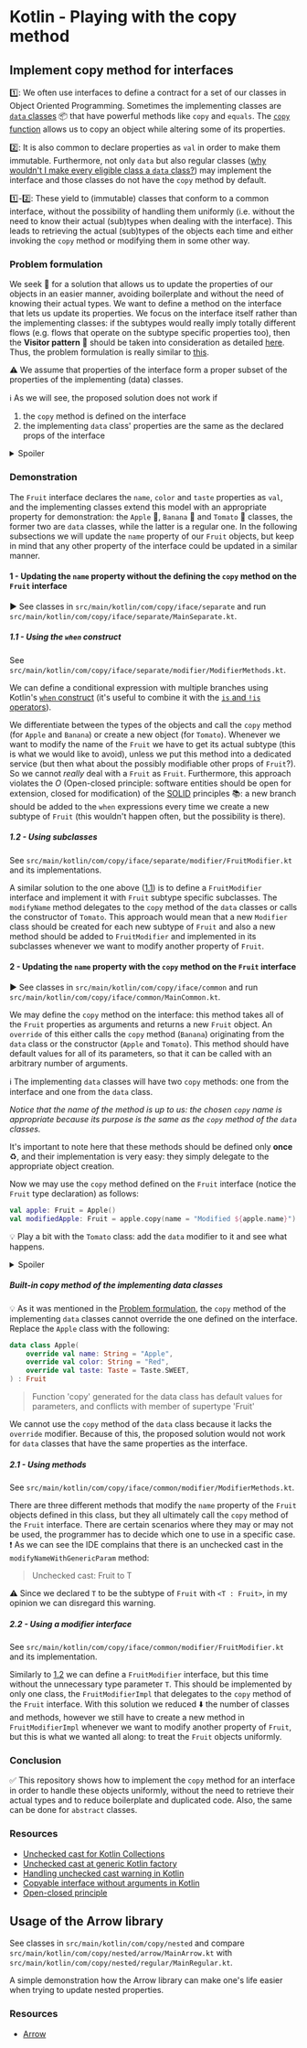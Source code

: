 # Kotlin - Playing with the copy method

## Implement copy method for interfaces
:one:: We often use interfaces to define a contract for a set of our classes in Object Oriented Programming. Sometimes the implementing classes are 
[`data` classes](https://kotlinlang.org/docs/data-classes.html) :package: that have powerful methods like `copy` and `equals`.
The [`copy` function](https://kotlinlang.org/docs/data-classes.html#copying) allows us to copy an object while altering some of its properties. 

:two:: It is also common to declare properties as `val` in order to make them immutable. Furthermore, not only `data` but also regular classes 
([why wouldn't I make every eligible class a `data` class?](https://stackoverflow.com/questions/39650646/why-wouldnt-i-make-every-eligable-kotlin-class-a-data-class)) 
may implement the interface and those classes do not have the `copy` method by default.

:one:-:two:: These yield to (immutable) classes that conform to a common interface, without the possibility
of handling them uniformly (i.e. without the need to know their actual (sub)types when dealing with the interface).
This leads to retrieving the actual (sub)types of the objects each time and either 
invoking the `copy` method or modifying them in some other way. 

### Problem formulation
We seek :eyes: for a solution that allows us to update the properties of our objects in an easier manner, 
avoiding boilerplate and without the need of knowing their actual types.
We want to define a method on the interface that lets us update its properties.
We focus on the interface itself rather than the implementing classes: if the subtypes would really imply totally different flows 
(e.g. flows that operate on the subtype specific properties too), then the 
**Visitor pattern** :cowboy_hat_face: should be taken into consideration as detailed [here](https://medium.com/javarevisited/java-write-code-thats-mode-readable-scalable-and-maintainable-6bbfd000809e). 
Thus, the problem formulation is really similar to [this](https://stackoverflow.com/questions/77647393/abstract-over-the-copy-function-from-a-data-class).

:warning: We assume that properties of the interface form a proper subset of the properties of the implementing (data) classes.

:information_source: As we will see, the proposed solution does not work if
1. the `copy` method is defined on the interface
2. the implementing `data` class' properties are the same as the declared props of the interface
<details>
  <summary>Spoiler</summary>

:exclamation: Even though the `data` class defines a `copy` method, we cannot mark it as an `override` of the one defined on the interface:
> Function 'copy' generated for the data class has default values for parameters, and conflicts with member of supertype 'Fruit'
</details>

### Demonstration
The `Fruit` interface declares the `name`, `color` and `taste` properties as `val`, and the implementing classes
extend this model with an appropriate property for demonstration: the `Apple` :apple:, `Banana` :banana: and `Tomato` :tomato: classes, 
the former two are `data` classes, while the latter is a regular one.
In the following subsections we will update the `name` property of our `Fruit` objects, but keep in mind that any other property of 
the interface could be updated in a similar manner.

#### 1 - Updating the `name` property without the defining the `copy` method on the `Fruit` interface
:arrow_forward: See classes in `src/main/kotlin/com/copy/iface/separate` and run `src/main/kotlin/com/copy/iface/separate/MainSeparate.kt`.

##### 1.1 - Using the `when` construct
See `src/main/kotlin/com/copy/iface/separate/modifier/ModifierMethods.kt`.

We can define a conditional expression with multiple branches using Kotlin's 
[`when` construct](https://kotlinlang.org/docs/control-flow.html#when-expression) (it's useful to combine it with the [`is` and `!is` operators](https://kotlinlang.org/docs/typecasts.html#is-and-is-operators)).

We differentiate between the types of the objects and call the `copy` method (for `Apple` and `Banana`) or
create a new object (for `Tomato`). Whenever we want to modify the name of the `Fruit` we have to get its actual subtype
(this is what we would like to avoid), unless
we put this method into a dedicated service (but then what about the possibly modifiable other props of `Fruit`?).
So we cannot _really_ deal with a `Fruit` as `Fruit`.
Furthermore, this approach violates the _O_ (Open-closed principle: software entities should be open for extension, closed for modification) of the 
[SOLID](https://en.wikipedia.org/wiki/SOLID) principles :books:: a new branch should be added to the
`when` expressions every time we create a new subtype of `Fruit` (this wouldn't happen often, but the possibility is there).

##### 1.2 - Using subclasses
See `src/main/kotlin/com/copy/iface/separate/modifier/FruitModifier.kt` and its implementations.

A similar solution to the one above ([1.1](#11---using-the-when-construct)) is to define a `FruitModifier` 
interface and implement it with `Fruit` subtype specific subclasses.
The `modifyName` method delegates to the `copy` method of the `data` classes or calls the constructor of `Tomato`.
This approach would mean that a new `Modifier` class should be created for each new subtype of `Fruit` 
and also a new method should be added to `FruitModifier` and implemented in its subclasses whenever we want to modify another property of `Fruit`.

#### 2 - Updating the `name` property with the `copy` method on the `Fruit` interface
:arrow_forward: See classes in `src/main/kotlin/com/copy/iface/common` and run `src/main/kotlin/com/copy/iface/common/MainCommon.kt`.

We may define the `copy` method on the interface: this method takes all of the `Fruit` properties as arguments and returns a new `Fruit` object.
An `override` of this either calls the `copy` method (`Banana`) originating from the `data` class or the constructor (`Apple` and `Tomato`).
This method should have default values for all of its parameters, so that it can be called with an arbitrary number of arguments.

:information_source: The implementing `data` classes will have two `copy` methods: one from the interface and one from the `data` class.

_Notice that the name of the method is up to us: the chosen `copy` name is appropriate because its purpose is the same as the `copy` method of the `data` classes._

It's important to note here that these methods should be defined only **once** :recycle:, and their implementation is very easy:
they simply delegate to the appropriate object creation.

Now we may use the `copy` method defined on the `Fruit` interface (notice the `Fruit` type declaration) as follows:
```kotlin
val apple: Fruit = Apple()
val modifiedApple: Fruit = apple.copy(name = "Modified ${apple.name}")
```

:bulb: Play a bit with the `Tomato` class: add the `data` modifier to it and see what happens.
<details>
  <summary>Spoiler</summary>
  
  :exclamation: The IDE complains about the `copy` method that takes all primary constructor arguments as parameters:
  > Conflicting overloads: public final fun copy(name: String = ..., color: String = ..., taste: Taste = ..., didIKnowThatItsAFruit: Boolean = ...): 
  > Tomato defined in com.copy.iface.common.fruit.Tomato
</details>

##### Built-in copy method of the implementing data classes
:bulb: As it was mentioned in the [Problem formulation](#problem-formulation), the `copy` method of the implementing `data` classes cannot 
override the one defined on the interface. Replace the `Apple` class with the following:
```kotlin
data class Apple(
    override val name: String = "Apple",
    override val color: String = "Red",
    override val taste: Taste = Taste.SWEET,
) : Fruit
```
> Function 'copy' generated for the data class has default values for parameters, and conflicts with member of supertype 'Fruit'

We cannot use the `copy` method of the `data` class because it lacks the `override` modifier. Because of this, the proposed solution
would not work for `data` classes that have the same properties as the interface. 

##### 2.1 - Using methods
See `src/main/kotlin/com/copy/iface/common/modifier/ModifierMethods.kt`.

There are three different methods that modify the `name` property of the `Fruit` objects defined in this class,
but they all ultimately call the `copy` method of the `Fruit` interface. There are certain scenarios where
they may or may not be used, the programmer has to decide which one to use in a specific case.
:exclamation: As we can see the IDE complains that there is an unchecked cast in the `modifyNameWithGenericParam` method:
> Unchecked cast: Fruit to T

:warning: Since we declared `T` to be the subtype of `Fruit` with `<T : Fruit>`, in my opinion we can disregard this warning.

##### 2.2 - Using a modifier interface
See `src/main/kotlin/com/copy/iface/common/modifier/FruitModifier.kt` and its implementation.

Similarly to [1.2](#12---using-subclasses) we can define a `FruitModifier` interface, but this time without the unnecessary 
type parameter `T`. This should be implemented by only one class, the `FruitModifierImpl` that delegates to the `copy` method of the `Fruit` interface.
With this solution we reduced :arrow_down: the number of classes and methods, however we still have to create a new method in 
`FruitModifierImpl` whenever we want to modify another property of `Fruit`, but this is what we wanted all along:
to treat the `Fruit` objects uniformly.

### Conclusion
:white_check_mark: This repository shows how to implement the `copy` method for an interface in order to handle these objects uniformly,
without the need to retrieve their actual types and to reduce boilerplate and duplicated code. Also, the same can be done
for `abstract` classes.

### Resources
- [Unchecked cast for Kotlin Collections](https://stackoverflow.com/questions/36569421/kotlin-how-to-work-with-list-casts-unchecked-cast-kotlin-collections-listkot)
- [Unchecked cast at generic Kotlin factory](https://stackoverflow.com/questions/55053649/unchecked-cast-at-generic-kotlin-factory)
- [Handling unchecked cast warning in Kotlin](https://stackoverflow.com/questions/61520115/is-there-any-way-to-handle-unchecked-cast-warning-without-using-supress-in-kotli)
- [Copyable interface without arguments in Kotlin](https://stackoverflow.com/questions/43667628/write-a-copyable-interface-more-elegant-than-in-java)
- [Open-closed principle](https://en.wikipedia.org/wiki/Open%E2%80%93closed_principle)

## Usage of the Arrow library 
See classes in `src/main/kotlin/com/copy/nested` and compare `src/main/kotlin/com/copy/nested/arrow/MainArrow.kt` with 
`src/main/kotlin/com/copy/nested/regular/MainRegular.kt`.

A simple demonstration how the Arrow library can make one's life easier when trying to update nested properties.

### Resources
- [Arrow](https://arrow-kt.io/learn/overview/)
